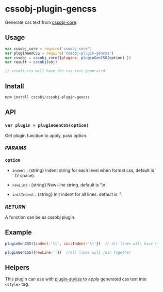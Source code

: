 # cssobj-plugin-gencss

Generate css text from [cssobj-core](https://github.com/cssobj/cssobj-core).

## Usage

``` javascript
var cssobj_core = require('cssobj-core')
var pluginGenCSS = require('cssobj-plugin-gencss')
var cssobj = cssobj_core({plugins: pluginGenCSS(option) })
var result = cssobj(obj)

// result.css will have the css text generated
```

## Install

``` javascript
npm install cssobj/cssobj-plugin-gencss
```

## API

### `var plugin = pluginGenCSS(option)`

Get plugin function to apply, pass option.

### *PARAMS*

### `option`

 - `indent` : {string} Indent string for each level when format css, default is '  ' (2 space).

 - `newLine` : {string} New-line string. default is '\n'.

 - `initIndent` : {string} Init indent for all lines. default is ''.

### *RETURN*

A function can be as cssobj plugin.


## Example

``` javascript
pluginGenCSS({indent:'\t', initIndent:'\t'})  // all lines will have \t infront

pluginGenCSS({newLine:''})  //all lines will join together

```

## Helpers

This plugin can use with [plugin-stylize](https://github.com/cssobj/cssobj-plugin-stylize) to apply generated css text into `<style>` tag.



